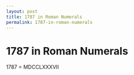 ```yaml
---
layout: post
title: 1787 in Roman Numerals
permalink: 1787-in-roman-numerals
---
```


# 1787 in Roman Numerals

1787 = MDCCLXXXVII
